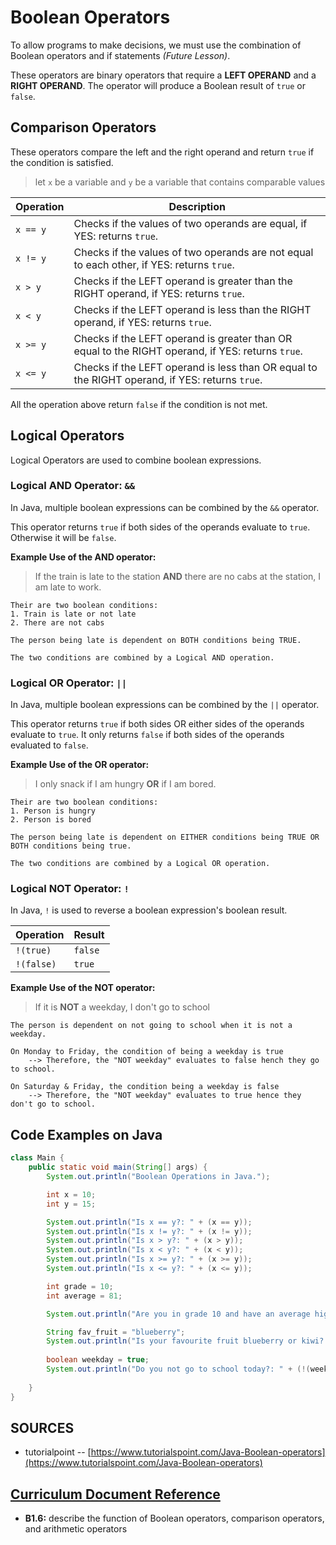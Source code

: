 # Boolean Operators

To allow programs to make decisions, we must use the combination of Boolean operators and if statements _(Future Lesson)_.

These operators are binary operators that require a __LEFT OPERAND__ and a __RIGHT OPERAND__. The operator will produce a Boolean result of ```true``` or ```false```.

## Comparison Operators

These operators compare the left and the right operand and return ```true``` if the condition is satisfied.

> let ```x``` be a variable and ```y``` be a variable that contains comparable values

| Operation   | Description |
|-------------|-------------|
|```x == y``` | Checks if the values of two operands are equal, if YES: returns ```true```. |
|```x != y``` | Checks if the values of two operands are not equal to each other, if YES: returns ```true```. |
|```x > y```  | Checks if the LEFT operand is greater than the RIGHT operand, if YES: returns ```true```. |
|```x < y```  | Checks if the LEFT operand is less than the RIGHT operand, if YES: returns ```true```. |
|```x >= y``` | Checks if the LEFT operand is greater than OR equal to the RIGHT operand, if YES: returns ```true```. |
|```x <= y``` | Checks if the LEFT operand is less than OR equal to the RIGHT operand, if YES: returns ```true```. |

All the operation above return ```false``` if the condition is not met.

## Logical Operators

Logical Operators are used to combine boolean expressions.

### Logical AND Operator: ```&&```

In Java, multiple boolean expressions can be combined by the ```&&``` operator. 

This operator returns ```true``` if both sides of the operands evaluate to ```true```. Otherwise it will be ```false```.


__Example Use of the AND operator:__
> If the train is late to the station __AND__ there are no cabs at the station, I am late to work.
```
Their are two boolean conditions:
1. Train is late or not late
2. There are not cabs

The person being late is dependent on BOTH conditions being TRUE. 

The two conditions are combined by a Logical AND operation.
```

### Logical OR Operator: ```||```

In Java, multiple boolean expressions can be combined by the ```||``` operator. 

This operator returns ```true``` if both sides  OR either sides of the operands evaluate to ```true```. It only returns ```false``` if both sides of the operands evaluated to ```false```.

__Example Use of the OR operator:__
> I only snack if I am hungry __OR__ if I am bored.
```
Their are two boolean conditions:
1. Person is hungry
2. Person is bored

The person being late is dependent on EITHER conditions being TRUE OR BOTH conditions being true.

The two conditions are combined by a Logical OR operation.
```

### Logical NOT Operator: ```!```

In Java, ```!``` is used to reverse a boolean expression's boolean result.

| Operation      | Result      |
| -------------- | ----------- |
| ```!(true)```  | ```false``` |
| ```!(false)``` | ```true```  |

__Example Use of the NOT operator:__
> If it is __NOT__ a weekday, I don't go to school
```
The person is dependent on not going to school when it is not a weekday.

On Monday to Friday, the condition of being a weekday is true
    --> Therefore, the "NOT weekday" evaluates to false hench they go to school.

On Saturday & Friday, the condition being a weekday is false
    --> Therefore, the "NOT weekday" evaluates to true hence they don't go to school.
```

## Code Examples on Java
```Java
class Main {
    public static void main(String[] args) {
        System.out.println("Boolean Operations in Java.");

        int x = 10;
        int y = 15;

        System.out.println("Is x == y?: " + (x == y));
        System.out.println("Is x != y?: " + (x != y));
        System.out.println("Is x > y?: " + (x > y));
        System.out.println("Is x < y?: " + (x < y));
        System.out.println("Is x >= y?: " + (x >= y));
        System.out.println("Is x <= y?: " + (x <= y));

        int grade = 10;
        int average = 81;

        System.out.println("Are you in grade 10 and have an average higher than or equal to 80?: " + (grade == 10 && average >= 80));

        String fav_fruit = "blueberry";
        System.out.println("Is your favourite fruit blueberry or kiwi?: " + (fav_fruit == "blueberry" || fav_fruit == "kiki"));
        
        boolean weekday = true;
        System.out.println("Do you not go to school today?: " + (!(weekday)));
        
    }
}
```

## SOURCES
- tutorialpoint -- [https://www.tutorialspoint.com/Java-Boolean-operators](https://www.tutorialspoint.com/Java-Boolean-operators)

## [Curriculum Document Reference](https://www.edu.gov.on.ca/eng/curriculum/secondary/computer10to12_2008.pdf)
- __B1.6:__ describe the function of Boolean operators, comparison operators, and arithmetic operators